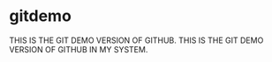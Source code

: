 # gitdemo
THIS IS THE GIT DEMO VERSION OF GITHUB.
THIS IS THE GIT DEMO VERSION OF GITHUB IN MY SYSTEM.
